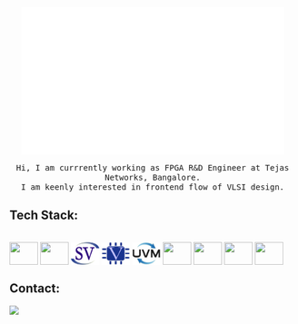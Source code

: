 <p align="center">
<img align="center"   height="260" width=""  src='vinay.gif' />
</p>
<p align="center">
        <samp> Hi, I am currrently working as FPGA R&D Engineer at Tejas Networks, Bangalore. <br>
               I am keenly interested in frontend flow of VLSI design.
        </samp>
</p>

## Tech Stack:
<div style="display: inline_block"><br> 
  <img align="center"   height="40" width="50"  src='https://cdn.jsdelivr.net/gh/devicons/devicon@master/icons/perl/perl-original.svg' />
  <img align="center"   height="40" width="50"  src="https://cdn.jsdelivr.net/gh/devicons/devicon@master/icons/linux/linux-original.svg">
  <img align="center"   height="40" width="50"  src="sv.png">
  <img align="center"   height="40" width="50"  src="verilog.png">
  <img align="center"   height="40" width="50"  src="uvm.jfif">
  <img align="center"   height="40" width="50"  src="https://user-images.githubusercontent.com/3611330/51789332-126e5400-2188-11e9-808e-37c633755ddf.png">
  <img align="center"   height="40" width="50"  src="https://www.jackenhack.com/wp-content/uploads/2020/01/Quartus_prime_icon.png">
  <img align="center"   height="40" width="50"  src="https://upload.wikimedia.org/wikipedia/commons/9/9f/Vimlogo.svg">
  <img align="center"   height="40" width="50" src="https://cdn.jsdelivr.net/gh/devicons/devicon@master/icons/git/git-original.svg">
    
</div>

      
## Contact:
<a target="_blank" href="https://www.linkedin.com/in/vinaykhochare/"><img src="https://img.shields.io/badge/-LinkedIn-0077B5?style=for-the-badge&logo=Linkedin&logoColor=white"></img></a>

